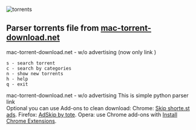 ![torrents](https://mac-torrent-download.net/wp-content/uploads/2015/03/mtd_site_logo_v2_2_left_min.png)
## Parser torrents file from [mac-torrent-download.net](https://mac-torrent-download.net)
mac-torrent-download.net - w/o advertising (now only link )
```
s - search torrent
c - search by categories
n - show new torrents
h - help
q - exit
```
mac-torrent-download.net - w/o advertising
This is simple python parser link      
Optional you can use Add-ons to clean download:
Chrome: [Skip shorte.st ads](https://chrome.google.com/webstore/detail/skip-shortest-ads/bhgkdnnlhmefhnkfilcaaibapeepkfok).
Firefox: [AdSkip by tote](https://addons.mozilla.org/en-US/firefox/addon/adskip-by-tote/?src=search).
Opera: use Chrome add-ons with [Install Chrome Extensions](https://addons.opera.com/ru/extensions/details/install-chrome-extensions/). 


